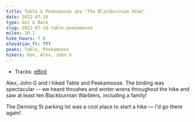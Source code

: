 ```yaml
---
title: Table & Peekamoose aka "The Blackburnian Hike"
date: 2022-07-10
type: Out & Back
slug: 2022-07-10-table-peekamoose
miles: 10.1
hike_hours: 7.0
elevation_ft: ???
peaks: Table, Peekamoose
hikers: Dan, Alex, John G
---
```


- Tracks: [eBird](https://ebird.org/checklist/S114987728)

<!-- excerpt -->

Alex, John G and I hiked Table and Peekamoose. The birding was spectacular -- we heard thrushes and winter wrens throughout the hike and saw at least ten Blackburnian Warblers, including a family!

<!-- /excerpt -->

The Denning St parking lot was a cool place to start a hike — I'd go there again!
